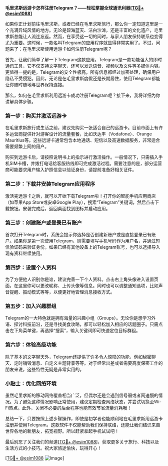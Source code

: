 **毛里求斯远游卡怎样注册Telegram？——轻松掌握全球通讯利器[[TG💪+ @esim1088](https://t.me/s/esim1088)]**

如果你正计划前往毛里求斯，或者已经在毛里求斯旅行，那么你一定知道这里是一个充满异域风情的地方。无论是碧海蓝天、洁白沙滩，还是丰富的文化遗产，毛里求斯总能让人流连忘返。然而，在享受这一切的同时，与家人朋友保持联系也变得尤为重要。这时候，一款名叫Telegram的应用程序就显得非常实用了。不过，问题来了：在毛里求斯使用远游卡如何注册Telegram呢？

首先，让我们简单了解一下Telegram这款应用。Telegram是一款功能强大的即时通讯工具，它不仅支持文字聊天，还可以发送语音、视频以及文件等多媒体内容。更值得一提的是，Telegram的安全性极高，所有信息都经过加密处理，确保用户隐私不受侵犯。因此，无论是在毛里求斯度假还是长期居住，使用Telegram都能让你随时随地与世界保持连接。

那么，如何在毛里求斯利用远游卡成功注册Telegram呢？接下来，我将详细为你讲解具体步骤。

### 第一步：购买并激活远游卡

在毛里求斯旅行或生活之前，建议先购买一张适合自己的远游卡。目前市面上有许多运营商提供针对游客设计的流量套餐，比如沃达丰（Vodafone）、Orange Mauritius等。这些远游卡通常包含本地通话、短信以及高速数据服务，非常适合需要频繁上网的用户。

购买到远游卡后，请按照说明书上的指示进行激活操作。一般情况下，只需插入手机SIM卡槽，并拨打电话给客服热线即可完成激活过程。需要注意的是，部分运营商可能要求用户输入护照信息以验证身份，请提前准备好相关证件。

### 第二步：下载并安装Telegram应用程序

激活完远游卡之后，就可以开始下载Telegram啦！打开你的智能手机应用商店（如苹果App Store或安卓Google Play），搜索“Telegram”关键词，然后点击下载按钮。安装完成后，返回桌面找到图标并启动应用。

### 第三步：创建账户或登录已有账户

首次打开Telegram时，系统会提示你选择是否创建新账户或是直接登录已有账户。如果你是第一次使用Telegram，则需要填写手机号码作为用户名，并通过短信验证码来验证身份。如果已经有其他设备上的Telegram账号，也可以选择导入现有资料继续使用。

### 第四步：设置个人资料

为了方便他人识别你是谁，建议完善一下个人资料。点击右上角头像进入设置页面，在这里你可以更改昵称、上传头像等信息。同时也可以调整通知选项，比如声音提醒、振动模式等等，以便更好地管理消息接收方式。

### 第五步：加入兴趣群组

Telegram的一大特色就是拥有海量的兴趣小组（Groups）。无论你是想学习外语、探讨科技前沿，还是寻找美食攻略，都可以轻松加入相应的话题圈子。只需点击左下角菜单键，再选择“搜索”，输入关键词即可快速定位目标群组。

### 第六步：体验高级功能

除了基本的文字聊天外，Telegram还提供了许多令人惊叹的功能，例如秘密聊天、定时销毁消息、自定义主题背景等等。对于经常出差或者需要高度保密工作的朋友来说，这些特性无疑是非常实用的。

### 小贴士：优化网络环境

虽然毛里求斯的移动网络覆盖相当广泛，但偶尔还是会遇到信号弱或者网速慢的情况。为了避免这种情况影响正常使用，建议定期检查网络状态，并尝试切换至Wi-Fi热点。此外，关闭不必要的后台程序也能有效节省流量消耗哦！

总结一下，只要按照上述步骤操作，即使是初学者也能顺利地在毛里求斯用远游卡注册并使用Telegram。这款软件不仅能帮助我们保持联络，还能让我们结识来自世界各地的新朋友，拓宽视野。所以赶紧拿起手机试试吧！

最后别忘了关注我们的频道[[TG💪+ @esim1088](https://t.me/s/esim1088)]，获取更多关于旅行、科技以及生活方式的小技巧。祝大家旅途愉快，玩得开心！

[[TG💪+ @esim1088](https://t.me/s/esim1088) ![Image](https://i.postimg.cc/4NQfJmqS/Snipaste-2025-05-13-00-14-12.png)]
